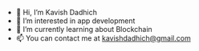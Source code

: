 - 👋 Hi, I’m Kavish Dadhich
- 👀 I’m interested in app development
- 🌱 I’m currently learning about Blockchain
- 📫 You can contact me at kavishdadhich@gmail.com

<!---
kavish6/kavish6 is a ✨ special ✨ repository because its `README.md` (this file) appears on your GitHub profile.
You can click the Preview link to take a look at your changes.
--->
